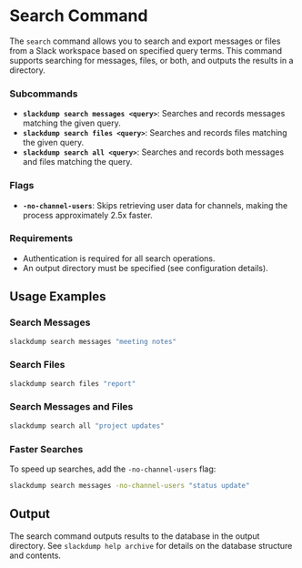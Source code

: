# Search Command

The `search` command allows you to search and export messages or files from a
Slack workspace based on specified query terms. This command supports searching
for messages, files, or both, and outputs the results in a directory.

### Subcommands
- **`slackdump search messages <query>`**: Searches and records messages
  matching the given query.
- **`slackdump search files <query>`**: Searches and records files matching the given
  query.
- **`slackdump search all <query>`**: Searches and records both messages and files
  matching the query.

### Flags
- **`-no-channel-users`**: Skips retrieving user data for channels, making the
  process approximately 2.5x faster.

### Requirements
- Authentication is required for all search operations.
- An output directory must be specified (see configuration details).

## Usage Examples

### Search Messages

```bash
slackdump search messages "meeting notes"
```

### Search Files

```bash
slackdump search files "report"
```

### Search Messages and Files

```bash
slackdump search all "project updates"
```

### Faster Searches
To speed up searches, add the `-no-channel-users` flag:

```bash
slackdump search messages -no-channel-users "status update"
```


## Output
The search command outputs results to the database in the output directory.
See `slackdump help archive` for details on the database structure and
contents.
